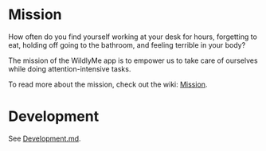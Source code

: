 # Mission
How often do you find yourself working at your desk for hours, forgetting to eat, holding off going to the bathroom, and feeling terrible in your body?

The mission of the WildlyMe app is to empower us to take care of ourselves while doing attention-intensive tasks.

To read more about the mission, check out the wiki: [Mission](https://github.com/WildlyMe/App/wiki/Mission).

# Development
See [Development.md](Development.md).